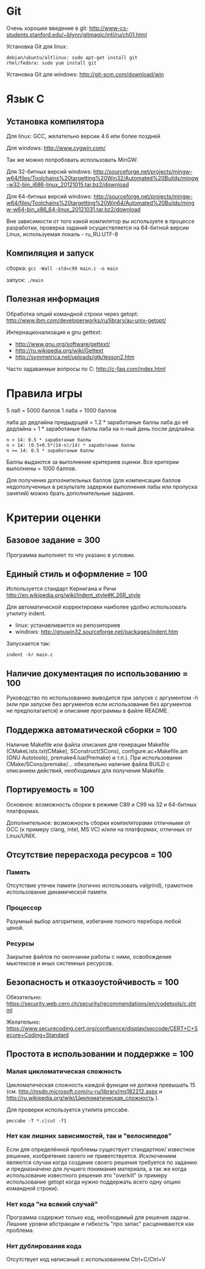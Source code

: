 Git
===

Очень хорошее введение в git: 
http://www-cs-students.stanford.edu/~blynn/gitmagic/intl/ru/ch01.html

Установка Git для linux:

    debian/ubuntu/altlinux: sudo apt-get install git
    rhel/fedora: sudo yum install git

Установка Git для windows: http://git-scm.com/download/win

Язык C
======

## Установка компилятора

Для linux:
GCC, желательно версии 4.6 или более поздней

Для windows: http://www.cygwin.com/

Так же можно попробовать использовать MinGW:

Для 32-битных версий windows:
http://sourceforge.net/projects/mingw-w64/files/Toolchains%20targetting%20Win32/Automated%20Builds/mingw-w32-bin_i686-linux_20121015.tar.bz2/download

Для 64-битных версий windows:
http://sourceforge.net/projects/mingw-w64/files/Toolchains%20targetting%20Win64/Automated%20Builds/mingw-w64-bin_x86_64-linux_20121031.tar.bz2/download

Вне зависимости от того какой компилятор вы используете в процессе
разработки, проверка заданий осуществляется на 64-битной версии Linux,
используемая локаль - ru_RU.UTF-8

## Компиляция и запуск

сборка: `gcc -Wall -std=c99 main.c -o main`

запуск: `./main`


## Полезная информация

Обработка опций командной строки через getopt:
http://www.ibm.com/developerworks/ru/library/au-unix-getopt/

Интернационализация и gnu gettext:
* http://www.gnu.org/software/gettext/
* http://ru.wikipedia.org/wiki/Gettext
* http://symmetrica.net/uploads/gtk/lesson2.htm

Часто задаваемые вопросы по C: http://c-faq.com/index.html

Правила игры
============

5 лаб = 5000 баллов
1 лаба = 1000 баллов

лаба до дедлайна предыдущей = 1.2 * заработаные баллы
лаба до её дедлайна = 1 * заработаные баллы
лаба на n-ный день после дедлайна:

    n > 14: 0.5 * заработаные баллы
    n < 14: (0.5+0.5*(14-n)/14) * заработаные баллы
    n >= 14: 0.5 * заработаные баллы

Баллы выдаются за выполнение критериев оценки. Все критерии выполнены = 1000 баллов.

Для получения дополнительных баллов (для компенсации баллов
недополученных в результате задержки выполнения лабы или
пропуска занятий) можно брать дополнительные задания.


Критерии оценки
===============

Базовое задание = 300
---------------

Программа выполняет то что указано в условии.

Единый стиль и оформление = 100
-------------------------

Используется стандарт Кернигана и Ричи http://en.wikipedia.org/wiki/Indent_style#K.26R_style

Для автоматической корректировки наиболее удобно использовать утилиту indent.
* linux: устанавливается из репозиториев
* windows: http://gnuwin32.sourceforge.net/packages/indent.htm

Запускается так:

    indent -kr main.c

Наличие документация по использованию = 100
-------------------------------------

Руководство по использованию выводится при запуске с
аргументом -h (или при запуске без аргументов если
использование без аргументов не предполагается) и
описание программы в файле README.

Поддержка автоматической сборки = 100
-------------------------------

Наличие Makefile или файла описания для генерации Makefile
(CMakeLists.txt(CMake), SConstruct(SCons), configure.ac+Makefile.am
(GNU Autotools), premake4.lua(Premake) и т.п.). При использовании
CMake/SCons/premake/... обязательно наличие файла BUILD с описанием
действий, необходимых для получения Makefile.

Портируемость = 100
-------------

Основное: возможность сборки в режиме C89 и C99 на
32 и 64-битных платформах.

Дополнительное: возможность сборки компиляторами отличными
от GCC (к примеру clang, intel, MS VC) и/или на платформах,
отличных от Linux/UNIX.


Отсутствие перерасхода ресурсов = 100
-------------------------------

### Память

Отсутствие утечек памяти (логично использовать valgrind),
грамотное использование динамической памяти.

### Процессор

Разумный выбор алгоритмов, избегание полного перебора любой ценой.

### Ресурсы

Закрытие файлов по окончании работы с ними, освобождение мьютексов и иных системных ресурсов.

Безопасность и отказоустойчивость = 100
---------------------------------

Обязательно: https://security.web.cern.ch/security/recommendations/en/codetools/c.shtml

Желательно: https://www.securecoding.cert.org/confluence/display/seccode/CERT+C+Secure+Coding+Standard


Простота в использовании и поддержке = 100
------------------------------------

### Малая цикломатическая сложность

Цикломатическая сложность каждой функции не должна превышать 15
(см. http://msdn.microsoft.com/ru-ru/library/ms182212.aspx и 
http://ru.wikipedia.org/wiki/Цикломатическая_сложность ).

Для проверки используется утилита pmccabe.

    pmccabe -T *.c|cut -f1

### Нет как лишних зависимостей, так и "велосипедов"

Если для определённой проблемы существует стандартное/
известное решение, изобретение своего не приветствуется.
Исключением являются случаи когда создание своего решения
требуется по заданию и предназначено для лучшего понимания
материала, а так же когда использование известного решения
это "overkill" (к примеру использование getopt когда нужно
поддержать всего одну опцию командной строки).

### Нет кода "на всякий случай"

Программа  содержит только код, необходимый для решения задачи. Лишние
уровни абстракции и гибкость "про запас" расцениваются как проблема.

### Нет дублирования кода

Отсутствует код написаный с использованием Ctrl+C/Ctrl+V
